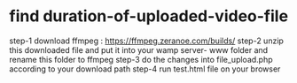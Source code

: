 # find duration-of-uploaded-video-file

step-1
  download ffmpeg : https://ffmpeg.zeranoe.com/builds/
step-2
  unzip this downloaded file and put it into your wamp server- www folder and rename this folder to ffmpeg
step-3
  do the changes into file_upload.php according to your download path
step-4
  run test.html file on your browser
